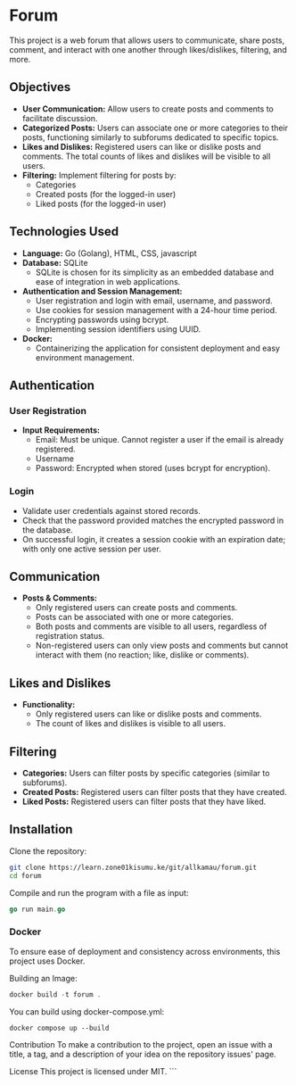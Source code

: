 # Forum

This project is a web forum that allows users to communicate, share posts, comment, and interact with one another through likes/dislikes, filtering, and more.

## Objectives

- **User Communication:** Allow users to create posts and comments to facilitate discussion.
- **Categorized Posts:** Users can associate one or more categories to their posts, functioning similarly to subforums dedicated to specific topics.
- **Likes and Dislikes:** Registered users can like or dislike posts and comments. The total counts of likes and dislikes will be visible to all users.
- **Filtering:** Implement filtering for posts by:
  - Categories
  - Created posts (for the logged-in user)
  - Liked posts (for the logged-in user)

## Technologies Used

- **Language:** Go (Golang), HTML, CSS, javascript
- **Database:** SQLite
  - SQLite is chosen for its simplicity as an embedded database and ease of integration in web applications.
- **Authentication and Session Management:**
  - User registration and login with email, username, and password.
  - Use cookies for session management with a 24-hour time period.
  - Encrypting passwords using bcrypt.
  - Implementing session identifiers using UUID.
- **Docker:**
  - Containerizing the application for consistent deployment and easy environment management.

## Authentication

### User Registration

- **Input Requirements:**
  - Email: Must be unique. Cannot register a user if the email is already registered.
  - Username
  - Password: Encrypted when stored (uses bcrypt for encryption).

### Login

- Validate user credentials against stored records.
- Check that the password provided matches the encrypted password in the database.
- On successful login, it creates a session cookie with an expiration date; with only one active session per user.

## Communication

- **Posts & Comments:**
  - Only registered users can create posts and comments.
  - Posts can be associated with one or more categories.
  - Both posts and comments are visible to all users, regardless of registration status.
  - Non-registered users can only view posts and comments but cannot interact with them (no reaction; like, dislike or comments).

## Likes and Dislikes

- **Functionality:**
  - Only registered users can like or dislike posts and comments.
  - The count of likes and dislikes is visible to all users.

## Filtering

- **Categories:** Users can filter posts by specific categories (similar to subforums).
- **Created Posts:** Registered users can filter posts that they have created.
- **Liked Posts:** Registered users can filter posts that they have liked.

## Installation

Clone the repository:

```sh
git clone https://learn.zone01kisumu.ke/git/allkamau/forum.git
cd forum
```
Compile and run the program with a file as input:
```go
go run main.go
```
### Docker
To ensure ease of deployment and consistency across environments, this project uses Docker.

Building an Image:
```go
docker build -t forum .
```
You can build using docker-compose.yml:
```
docker compose up --build
```
Contribution
To make a contribution to the project, open an issue with a title, a tag, and a description of your idea on the repository issues' page.

License
This project is licensed under MIT. ```
